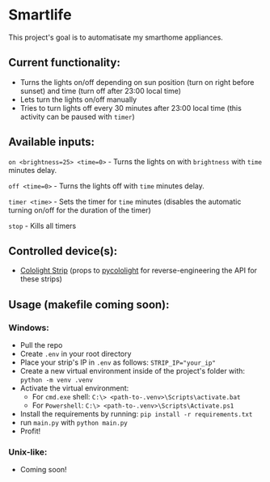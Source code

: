 # Smartlife
This project's goal is to automatisate my smarthome appliances.

Current functionality:
---
- Turns the lights on/off depending on sun position (turn on right before sunset) and time (turn off after 23:00 local time)
- Lets turn the lights on/off manually
- Tries to turn lights off every 30 minutes after 23:00 local time (this activity can be paused with `timer`)

Available inputs:
---
`on <brightness=25> <time=0>` - Turns the lights on with `brightness` with `time` minutes delay.

`off <time=0>` - Turns the lights off with `time` minutes delay.

`timer <time>` - Sets the timer for `time` minutes (disables the automatic turning on/off for the duration of the timer)

`stop` - Kills all timers

Controlled device(s):
---
- [Cololight Strip](https://cololight.de/products/cololight-strip?variant=32881788387392) (props to [pycololight](https://github.com/BazaJayGee66/pycololight) for reverse-engineering the API for these strips)

Usage (makefile coming soon):
---
### Windows:
- Pull the repo
- Create `.env` in your root directory
- Place your strip's IP in `.env` as follows: `STRIP_IP="your_ip"`
- Create a new virtual environment inside of the project's folder with: `python -m venv .venv`
- Activate the virtual environment:
  -  For `cmd.exe` shell: `C:\> <path-to-.venv>\Scripts\activate.bat`
  -  For `Powershell`: `C:\> <path-to-.venv>\Scripts\Activate.ps1`
- Install the requirements by running: `pip install -r requirements.txt`
- run `main.py` with `python main.py`
- Profit!

### Unix-like:
- Coming soon!
